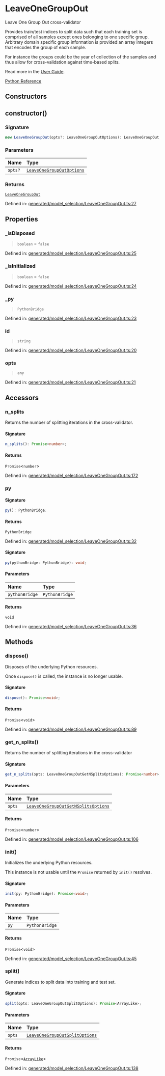 # LeaveOneGroupOut

Leave One Group Out cross-validator

Provides train/test indices to split data such that each training set is comprised of all samples except ones belonging to one specific group. Arbitrary domain specific group information is provided an array integers that encodes the group of each sample.

For instance the groups could be the year of collection of the samples and thus allow for cross-validation against time-based splits.

Read more in the [User Guide](../cross_validation.html#leave-one-group-out).

[Python Reference](https://scikit-learn.org/stable/modules/generated/sklearn.model_selection.LeaveOneGroupOut.html)

## Constructors

## constructor()

### Signature

```ts
new LeaveOneGroupOut(opts?: LeaveOneGroupOutOptions): LeaveOneGroupOut;
```

### Parameters

| Name | Type |
| :------ | :------ |
| `opts?` | [`LeaveOneGroupOutOptions`](../interfaces/LeaveOneGroupOutOptions.md) |

### Returns

[`LeaveOneGroupOut`](LeaveOneGroupOut.md)

Defined in:  [generated/model\_selection/LeaveOneGroupOut.ts:27](https://github.com/transitive-bullshit/scikit-learn-ts/blob/122b3c0/packages/sklearn/src/generated/model_selection/LeaveOneGroupOut.ts#L27)

## Properties

### \_isDisposed

> `boolean`  = `false`

Defined in:  [generated/model\_selection/LeaveOneGroupOut.ts:25](https://github.com/transitive-bullshit/scikit-learn-ts/blob/122b3c0/packages/sklearn/src/generated/model_selection/LeaveOneGroupOut.ts#L25)

### \_isInitialized

> `boolean`  = `false`

Defined in:  [generated/model\_selection/LeaveOneGroupOut.ts:24](https://github.com/transitive-bullshit/scikit-learn-ts/blob/122b3c0/packages/sklearn/src/generated/model_selection/LeaveOneGroupOut.ts#L24)

### \_py

> `PythonBridge`

Defined in:  [generated/model\_selection/LeaveOneGroupOut.ts:23](https://github.com/transitive-bullshit/scikit-learn-ts/blob/122b3c0/packages/sklearn/src/generated/model_selection/LeaveOneGroupOut.ts#L23)

### id

> `string`

Defined in:  [generated/model\_selection/LeaveOneGroupOut.ts:20](https://github.com/transitive-bullshit/scikit-learn-ts/blob/122b3c0/packages/sklearn/src/generated/model_selection/LeaveOneGroupOut.ts#L20)

### opts

> `any`

Defined in:  [generated/model\_selection/LeaveOneGroupOut.ts:21](https://github.com/transitive-bullshit/scikit-learn-ts/blob/122b3c0/packages/sklearn/src/generated/model_selection/LeaveOneGroupOut.ts#L21)

## Accessors

### n\_splits

Returns the number of splitting iterations in the cross-validator.

#### Signature

```ts
n_splits(): Promise<number>;
```

#### Returns

`Promise`\<`number`\>

Defined in: [generated/model\_selection/LeaveOneGroupOut.ts:172](https://github.com/transitive-bullshit/scikit-learn-ts/blob/122b3c0/packages/sklearn/src/generated/model_selection/LeaveOneGroupOut.ts#L172)

### py

#### Signature

```ts
py(): PythonBridge;
```

#### Returns

`PythonBridge`

Defined in:  [generated/model\_selection/LeaveOneGroupOut.ts:32](https://github.com/transitive-bullshit/scikit-learn-ts/blob/122b3c0/packages/sklearn/src/generated/model_selection/LeaveOneGroupOut.ts#L32)

#### Signature

```ts
py(pythonBridge: PythonBridge): void;
```

#### Parameters

| Name | Type |
| :------ | :------ |
| `pythonBridge` | `PythonBridge` |

#### Returns

`void`

Defined in: [generated/model\_selection/LeaveOneGroupOut.ts:36](https://github.com/transitive-bullshit/scikit-learn-ts/blob/122b3c0/packages/sklearn/src/generated/model_selection/LeaveOneGroupOut.ts#L36)

## Methods

### dispose()

Disposes of the underlying Python resources.

Once `dispose()` is called, the instance is no longer usable.

#### Signature

```ts
dispose(): Promise<void>;
```

#### Returns

`Promise`\<`void`\>

Defined in:  [generated/model\_selection/LeaveOneGroupOut.ts:89](https://github.com/transitive-bullshit/scikit-learn-ts/blob/122b3c0/packages/sklearn/src/generated/model_selection/LeaveOneGroupOut.ts#L89)

### get\_n\_splits()

Returns the number of splitting iterations in the cross-validator

#### Signature

```ts
get_n_splits(opts: LeaveOneGroupOutGetNSplitsOptions): Promise<number>;
```

#### Parameters

| Name | Type |
| :------ | :------ |
| `opts` | [`LeaveOneGroupOutGetNSplitsOptions`](../interfaces/LeaveOneGroupOutGetNSplitsOptions.md) |

#### Returns

`Promise`\<`number`\>

Defined in:  [generated/model\_selection/LeaveOneGroupOut.ts:106](https://github.com/transitive-bullshit/scikit-learn-ts/blob/122b3c0/packages/sklearn/src/generated/model_selection/LeaveOneGroupOut.ts#L106)

### init()

Initializes the underlying Python resources.

This instance is not usable until the `Promise` returned by `init()` resolves.

#### Signature

```ts
init(py: PythonBridge): Promise<void>;
```

#### Parameters

| Name | Type |
| :------ | :------ |
| `py` | `PythonBridge` |

#### Returns

`Promise`\<`void`\>

Defined in:  [generated/model\_selection/LeaveOneGroupOut.ts:45](https://github.com/transitive-bullshit/scikit-learn-ts/blob/122b3c0/packages/sklearn/src/generated/model_selection/LeaveOneGroupOut.ts#L45)

### split()

Generate indices to split data into training and test set.

#### Signature

```ts
split(opts: LeaveOneGroupOutSplitOptions): Promise<ArrayLike>;
```

#### Parameters

| Name | Type |
| :------ | :------ |
| `opts` | [`LeaveOneGroupOutSplitOptions`](../interfaces/LeaveOneGroupOutSplitOptions.md) |

#### Returns

`Promise`\<[`ArrayLike`](../types/ArrayLike.md)\>

Defined in:  [generated/model\_selection/LeaveOneGroupOut.ts:138](https://github.com/transitive-bullshit/scikit-learn-ts/blob/122b3c0/packages/sklearn/src/generated/model_selection/LeaveOneGroupOut.ts#L138)
